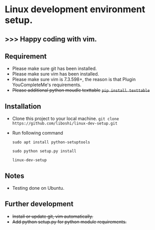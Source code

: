 
# Linux development environment setup.
## >>> Happy coding with vim.

## Requirement
* Please make sure git has been installed.
* Please make sure vim has been installed.
* Please make sure vim is 7.3.598+, the reason is that Plugin YouCompleteMe's requirements.
* ~~Please additional python moudle texttable~~
  ~~`pip install texttable`~~

## Installation
* Clone this project to your local machine.
  `git clone https://github.com/liboshi/linux-dev-setup.git`
* Run following command

  `sudo apt install python-setuptools`

   `sudo python setup.py install`
 
   `linux-dev-setup`

## Notes
* Testing done on Ubuntu.

## Further development
* ~~Install or update git, vim automatically.~~
* ~~Add python setup.py for python module requirements.~~
